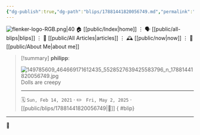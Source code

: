 ```yaml
---
{"dg-publish":true,"dg-path":"blips/17881441820056749.md","permalink":"/blips/17881441820056749/","title":"philipp on instagram @ 2021-02-14","created":"2021-02-14T12:00:00","updated":"2025-05-02T17:43:07"}
---
```



<div class="transclusion internal-embed is-loaded"><div class="markdown-embed">




![flenker-logo-RGB.png|40](/img/user/attachments/flenker-logo-RGB.png)
🏠 [[public/Index\|home]]  ⋮ 🗣️ [[public/all-blips\|blips]] ⋮  📝 [[public/All Articles\|articles]]  ⋮ 🕰️ [[public/now\|now]] ⋮ 🪪 [[public/About Me\|about me]]


</div></div>


> [!summary] **philipp**:
>
> ![149785609_464669171612435_5528527639425583796_n_17881441820056749.jpg](/img/user/attachments/149785609_464669171612435_5528527639425583796_n_17881441820056749.jpg)
> Dolls are creepy
> - - -
>
> 🗓️ <code>Sun, Feb 14, 2021</code>  · ✏️ <code> Fri, May 2, 2025</code>  · [[public/blips/17881441820056749\|🔗]]
{ #blip}


- - -

 👾

